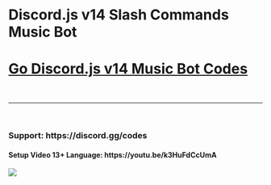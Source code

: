 # Discord.js v14 Slash Commands Music Bot
<h1><a href="https://codeshare.me/c/xyuf2q1bon6e9k5z">Go Discord.js v14 Music Bot Codes</a></h1><br><hr><br>

<h3>Support: https://discord.gg/codes</h3>
<h4>Setup Video 13+ Language: https://youtu.be/k3HuFdCcUmA</h4>

![](https://komarev.com/ghpvc/?username=umutxyp&color=blue)


